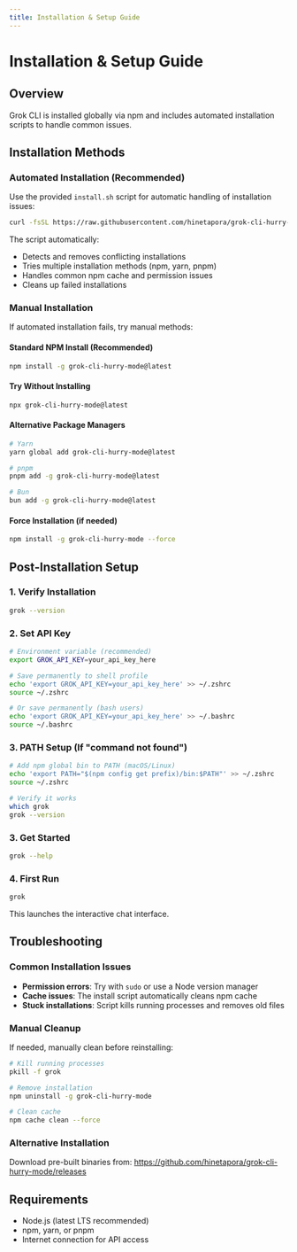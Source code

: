 ```yaml
---
title: Installation & Setup Guide
---
```


# Installation & Setup Guide

## Overview
Grok CLI is installed globally via npm and includes automated installation scripts to handle common issues.

## Installation Methods

### Automated Installation (Recommended)
Use the provided `install.sh` script for automatic handling of installation issues:

```bash
curl -fsSL https://raw.githubusercontent.com/hinetapora/grok-cli-hurry-mode/main/install.sh | bash
```

The script automatically:
- Detects and removes conflicting installations
- Tries multiple installation methods (npm, yarn, pnpm)
- Handles common npm cache and permission issues
- Cleans up failed installations

### Manual Installation
If automated installation fails, try manual methods:

#### Standard NPM Install (Recommended)
```bash
npm install -g grok-cli-hurry-mode@latest
```

#### Try Without Installing
```bash
npx grok-cli-hurry-mode@latest
```

#### Alternative Package Managers
```bash
# Yarn
yarn global add grok-cli-hurry-mode@latest

# pnpm
pnpm add -g grok-cli-hurry-mode@latest

# Bun
bun add -g grok-cli-hurry-mode@latest
```

#### Force Installation (if needed)
```bash
npm install -g grok-cli-hurry-mode --force
```

## Post-Installation Setup

### 1. Verify Installation
```bash
grok --version
```

### 2. Set API Key
```bash
# Environment variable (recommended)
export GROK_API_KEY=your_api_key_here

# Save permanently to shell profile
echo 'export GROK_API_KEY=your_api_key_here' >> ~/.zshrc
source ~/.zshrc

# Or save permanently (bash users)
echo 'export GROK_API_KEY=your_api_key_here' >> ~/.bashrc
source ~/.bashrc
```

### 3. PATH Setup (If "command not found")
```bash
# Add npm global bin to PATH (macOS/Linux)
echo 'export PATH="$(npm config get prefix)/bin:$PATH"' >> ~/.zshrc
source ~/.zshrc

# Verify it works
which grok
grok --version
```

### 3. Get Started
```bash
grok --help
```

### 4. First Run
```bash
grok
```
This launches the interactive chat interface.

## Troubleshooting

### Common Installation Issues
- **Permission errors**: Try with `sudo` or use a Node version manager
- **Cache issues**: The install script automatically cleans npm cache
- **Stuck installations**: Script kills running processes and removes old files

### Manual Cleanup
If needed, manually clean before reinstalling:
```bash
# Kill running processes
pkill -f grok

# Remove installation
npm uninstall -g grok-cli-hurry-mode

# Clean cache
npm cache clean --force
```

### Alternative Installation
Download pre-built binaries from: https://github.com/hinetapora/grok-cli-hurry-mode/releases

## Requirements
- Node.js (latest LTS recommended)
- npm, yarn, or pnpm
- Internet connection for API access
